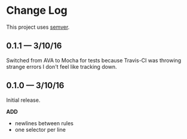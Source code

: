 # Change Log

This project uses [semver](http://semver.org/).

## 0.1.1 &mdash; 3/10/16

Switched from AVA to Mocha for tests because Travis-CI was throwing strange errors I don't feel like tracking down.

## 0.1.0 &mdash; 3/10/16

Initial release.

**ADD**
- newlines between rules
- one selector per line

